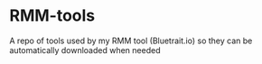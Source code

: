 # RMM-tools
A repo of tools used by my RMM tool (Bluetrait.io) so they can be automatically downloaded when needed
